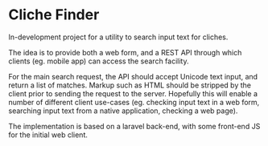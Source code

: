 # Cliche Finder

In-development project for a utility to search input text for cliches.

The idea is to provide both a web form, and a REST API through which clients (eg. mobile app) can access the search facility.

For the main search request, the API should accept Unicode text input, and return a list of matches. Markup such as HTML should be stripped by the client prior to sending the request to the server. Hopefully this will enable a number of different client use-cases (eg. checking input text in a web form, searching input text from a native application, checking a web page). 

The implementation is based on a laravel back-end, with some front-end JS for the initial web client.
